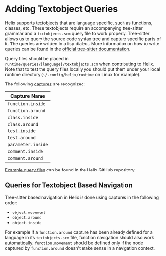 # Adding Textobject Queries

Helix supports textobjects that are language specific, such as functions,
classes, etc. These textobjects require an accompanying tree-sitter grammar and
a `textobjects.scm` query file to work properly. Tree-sitter allows us to query
the source code syntax tree and capture specific parts of it. The queries are
written in a lisp dialect. More information on how to write queries can be found
in the [official tree-sitter documentation][tree-sitter-queries].

Query files should be placed in `runtime/queries/{language}/textobjects.scm`
when contributing to Helix. Note that to test the query files locally you should
put them under your local runtime directory (`~/.config/helix/runtime` on Linux
for example).

The following [captures][tree-sitter-captures] are recognized:

| Capture Name       |
| ------------------ |
| `function.inside`  |
| `function.around`  |
| `class.inside`     |
| `class.around`     |
| `test.inside`      |
| `test.around`      |
| `parameter.inside` |
| `comment.inside`   |
| `comment.around`   |

[Example query files][textobject-examples] can be found in the Helix GitHub
repository.

## Queries for Textobject Based Navigation

Tree-sitter based navigation in Helix is done using captures in the following
order:

- `object.movement`
- `object.around`
- `object.inside`

For example if a `function.around` capture has been already defined for a
language in its `textobjects.scm` file, function navigation should also work
automatically. `function.movement` should be defined only if the node captured
by `function.around` doesn't make sense in a navigation context.

[textobjects]: ../usage.md#textobjects
[textobjects-nav]: ../usage.md#tree-sitter-textobject-based-navigation
[tree-sitter-queries]:
  https://tree-sitter.github.io/tree-sitter/using-parsers#query-syntax
[tree-sitter-captures]:
  https://tree-sitter.github.io/tree-sitter/using-parsers#capturing-nodes
[textobject-examples]:
  https://github.com/search?q=repo%3Ahelix-editor%2Fhelix+filename%3Atextobjects.scm&type=Code&ref=advsearch&l=&l=
